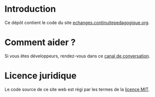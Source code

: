 # Introduction

Ce dépôt contient le code du site
[echanges.continuitepedagogique.org](https://www.continuitepedagogique.org).

# Comment aider ?

Si vous êtes développeurs, rendez-vous dans ce [canal de conversation](https://chat.volontaires.continuitepedagogique.org/channel/tech-room).

# Licence juridique

Le code source de ce site web est régi par les termes de la [licence MIT](https://github.com/Continuite-Pedagogique/www/blob/master/LICENSE).

